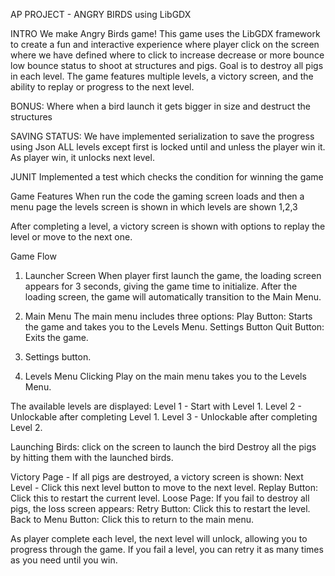 AP PROJECT - ANGRY BIRDS using LibGDX

INTRO
We make Angry Birds game! This game uses the LibGDX framework to create a fun and interactive experience where player click on the screen where we have defined where to click to increase decrease or more bounce low bounce status to shoot at structures and pigs. Goal is to destroy all pigs in each level. The game features multiple levels, a victory screen, and the ability to replay or progress to the next level.

BONUS:
Where when a bird launch it gets bigger in size and destruct the structures 

SAVING STATUS: 
We have implemented serialization to save the progress using Json
ALL levels except first is locked until and unless the player win it.
As player win, it unlocks next level.

JUNIT
Implemented a test which checks the condition for winning the game

Game Features
When run the code the gaming screen loads and then  a menu page the levels screen is shown in which levels are shown 1,2,3


 After completing a level, a victory screen is shown with options to replay the level or move to the next one.

Game Flow
1. Launcher Screen
When player first launch the game, the loading screen appears for 3 seconds, giving the game time to initialize.
After the loading screen, the game will automatically transition to the Main Menu.

2. Main Menu
The main menu includes three options:
Play Button: Starts the game and takes you to the Levels Menu.
Settings Button
Quit Button: Exits the game.
3. Settings button.
4. Levels Menu
Clicking Play on the main menu takes you to the Levels Menu.

The available levels are displayed:
Level 1 - Start with Level 1.
Level 2 -  Unlockable after completing Level 1.
Level 3 - Unlockable after completing Level 2.

Launching Birds: click on the screen to launch the bird 
Destroy all the pigs by hitting them with the launched birds.

Victory Page - If all pigs are destroyed, a victory screen is shown:
Next Level - Click this next level button to move to the next level.
Replay Button: Click this to restart the current level.
Loose Page: If you fail to destroy all pigs, the loss screen appears:
Retry Button: Click this to restart the level.
Back to Menu Button: Click this to return to the main menu.

As player complete each level, the next level will unlock, allowing you to progress through the game.
If you fail a level, you can retry it as many times as you need until you win.

